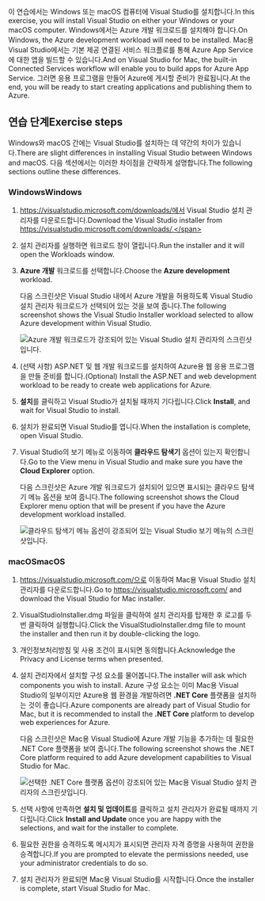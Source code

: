 <span data-ttu-id="f43f4-101">이 연습에서는 Windows 또는 macOS 컴퓨터에 Visual Studio를 설치합니다.</span><span class="sxs-lookup"><span data-stu-id="f43f4-101">In this exercise, you will install Visual Studio on either your Windows or your macOS computer.</span></span> <span data-ttu-id="f43f4-102">Windows에서는 Azure 개발 워크로드를 설치해야 합니다.</span><span class="sxs-lookup"><span data-stu-id="f43f4-102">On Windows, the Azure development workload will need to be installed.</span></span> <span data-ttu-id="f43f4-103">Mac용 Visual Studio에서는 기본 제공 연결된 서비스 워크플로를 통해 Azure App Service에 대한 앱을 빌드할 수 있습니다.</span><span class="sxs-lookup"><span data-stu-id="f43f4-103">And on Visual Studio for Mac, the built-in Connected Services workflow will enable you to build apps for Azure App Service.</span></span> <span data-ttu-id="f43f4-104">그러면 응용 프로그램을 만들어 Azure에 게시할 준비가 완료됩니다.</span><span class="sxs-lookup"><span data-stu-id="f43f4-104">At the end, you will be ready to start creating applications and publishing them to Azure.</span></span>

## <a name="exercise-steps"></a><span data-ttu-id="f43f4-105">연습 단계</span><span class="sxs-lookup"><span data-stu-id="f43f4-105">Exercise steps</span></span>

<span data-ttu-id="f43f4-106">Windows와 macOS 간에는 Visual Studio를 설치하는 데 약간의 차이가 있습니다.</span><span class="sxs-lookup"><span data-stu-id="f43f4-106">There are slight differences in installing Visual Studio between Windows and macOS.</span></span> <span data-ttu-id="f43f4-107">다음 섹션에서는 이러한 차이점을 간략하게 설명합니다.</span><span class="sxs-lookup"><span data-stu-id="f43f4-107">The following sections outline these differences.</span></span>

### <a name="windows"></a><span data-ttu-id="f43f4-108">Windows</span><span class="sxs-lookup"><span data-stu-id="f43f4-108">Windows</span></span>

1. <span data-ttu-id="f43f4-109">https://visualstudio.microsoft.com/downloads/에서 Visual Studio 설치 관리자를 다운로드합니다.</span><span class="sxs-lookup"><span data-stu-id="f43f4-109">Download the Visual Studio installer from https://visualstudio.microsoft.com/downloads/.</span></span>
2. <span data-ttu-id="f43f4-110">설치 관리자를 실행하면 워크로드 창이 열립니다.</span><span class="sxs-lookup"><span data-stu-id="f43f4-110">Run the installer and it will open the Workloads window.</span></span>
3. <span data-ttu-id="f43f4-111">**Azure 개발** 워크로드를 선택합니다.</span><span class="sxs-lookup"><span data-stu-id="f43f4-111">Choose the **Azure development** workload.</span></span>

    <span data-ttu-id="f43f4-112">다음 스크린샷은 Visual Studio 내에서 Azure 개발을 허용하도록 Visual Studio 설치 관리자 워크로드가 선택되어 있는 것을 보여 줍니다.</span><span class="sxs-lookup"><span data-stu-id="f43f4-112">The following screenshot shows the Visual Studio Installer workload selected to allow Azure development within Visual Studio.</span></span>

    ![Azure 개발 워크로드가 강조되어 있는 Visual Studio 설치 관리자의 스크린샷입니다.](../media/5-select-azure-workload.png)

4. <span data-ttu-id="f43f4-114">(선택 사항) ASP.NET 및 웹 개발 워크로드를 설치하여 Azure용 웹 응용 프로그램을 만들 준비를 합니다.</span><span class="sxs-lookup"><span data-stu-id="f43f4-114">(Optional) Install the ASP.NET and web development workload to be ready to create web applications for Azure.</span></span>
5. <span data-ttu-id="f43f4-115">**설치**를 클릭하고 Visual Studio가 설치될 때까지 기다립니다.</span><span class="sxs-lookup"><span data-stu-id="f43f4-115">Click **Install**, and wait for Visual Studio to install.</span></span>
6. <span data-ttu-id="f43f4-116">설치가 완료되면 Visual Studio를 엽니다.</span><span class="sxs-lookup"><span data-stu-id="f43f4-116">When the installation is complete, open Visual Studio.</span></span>
7. <span data-ttu-id="f43f4-117">Visual Studio의 보기 메뉴로 이동하여 **클라우드 탐색기** 옵션이 있는지 확인합니다.</span><span class="sxs-lookup"><span data-stu-id="f43f4-117">Go to the View menu in Visual Studio and make sure you have the **Cloud Explorer** option.</span></span>

    <span data-ttu-id="f43f4-118">다음 스크린샷은 Azure 개발 워크로드가 설치되어 있으면 표시되는 클라우드 탐색기 메뉴 옵션을 보여 줍니다.</span><span class="sxs-lookup"><span data-stu-id="f43f4-118">The following screenshot shows the Cloud Explorer menu option that will be present if you have the Azure development workload installed.</span></span>

    ![클라우드 탐색기 메뉴 옵션이 강조되어 있는 Visual Studio 보기 메뉴의 스크린샷입니다.](../media/5-verify-cloud-explorer.png)

### <a name="macos"></a><span data-ttu-id="f43f4-120">macOS</span><span class="sxs-lookup"><span data-stu-id="f43f4-120">macOS</span></span>

1. <span data-ttu-id="f43f4-121">https://visualstudio.microsoft.com/으로 이동하여 Mac용 Visual Studio 설치 관리자를 다운로드합니다.</span><span class="sxs-lookup"><span data-stu-id="f43f4-121">Go to https://visualstudio.microsoft.com/ and download the Visual Studio for Mac installer.</span></span>
2. <span data-ttu-id="f43f4-122">VisualStudioInstaller.dmg 파일을 클릭하여 설치 관리자를 탑재한 후 로고를 두 번 클릭하여 실행합니다.</span><span class="sxs-lookup"><span data-stu-id="f43f4-122">Click the VisualStudioInstaller.dmg file to mount the installer and then run it by double-clicking the logo.</span></span>
3. <span data-ttu-id="f43f4-123">개인정보처리방침 및 사용 조건이 표시되면 동의합니다.</span><span class="sxs-lookup"><span data-stu-id="f43f4-123">Acknowledge the Privacy and License terms when presented.</span></span>
4. <span data-ttu-id="f43f4-124">설치 관리자에서 설치할 구성 요소를 물어봅니다.</span><span class="sxs-lookup"><span data-stu-id="f43f4-124">The installer will ask which components you wish to install.</span></span> <span data-ttu-id="f43f4-125">Azure 구성 요소는 이미 Mac용 Visual Studio의 일부이지만 Azure용 웹 환경을 개발하려면 **.NET Core** 플랫폼을 설치하는 것이 좋습니다.</span><span class="sxs-lookup"><span data-stu-id="f43f4-125">Azure components are already part of Visual Studio for Mac, but it is recommended to install the **.NET Core** platform to develop web experiences for Azure.</span></span>

    <span data-ttu-id="f43f4-126">다음 스크린샷은 Mac용 Visual Studio에 Azure 개발 기능을 추가하는 데 필요한 .NET Core 플랫폼을 보여 줍니다.</span><span class="sxs-lookup"><span data-stu-id="f43f4-126">The following screenshot shows the .NET Core platform required to add Azure development capabilities to Visual Studio for Mac.</span></span>

    ![선택한 .NET Core 플랫폼 옵션이 강조되어 있는 Mac용 Visual Studio 설치 관리자의 스크린샷입니다.](../media/5-vsmac-install-net-core.png)

5. <span data-ttu-id="f43f4-128">선택 사항에 만족하면 **설치 및 업데이트**를 클릭하고 설치 관리자가 완료될 때까지 기다립니다.</span><span class="sxs-lookup"><span data-stu-id="f43f4-128">Click **Install and Update** once you are happy with the selections, and wait for the installer to complete.</span></span>
6. <span data-ttu-id="f43f4-129">필요한 권한을 승격하도록 메시지가 표시되면 관리자 자격 증명을 사용하여 권한을 승격합니다.</span><span class="sxs-lookup"><span data-stu-id="f43f4-129">If you are prompted to elevate the permissions needed, use your administrator credentials to do so.</span></span>
7. <span data-ttu-id="f43f4-130">설치 관리자가 완료되면 Mac용 Visual Studio를 시작합니다.</span><span class="sxs-lookup"><span data-stu-id="f43f4-130">Once the installer is complete, start Visual Studio for Mac.</span></span>
